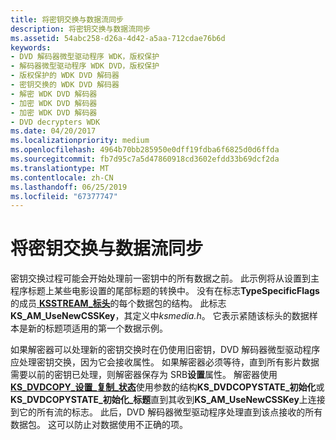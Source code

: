 ```yaml
---
title: 将密钥交换与数据流同步
description: 将密钥交换与数据流同步
ms.assetid: 54abc258-d26a-4d42-a5aa-712cdae76b6d
keywords:
- DVD 解码器微型驱动程序 WDK，版权保护
- 解码器微型驱动程序 WDK DVD，版权保护
- 版权保护的 WDK DVD 解码器
- 密钥交换的 WDK DVD 解码器
- 解密 WDK DVD 解码器
- 加密 WDK DVD 解码器
- 加密 WDK DVD 解码器
- DVD decrypters WDK
ms.date: 04/20/2017
ms.localizationpriority: medium
ms.openlocfilehash: 4964b70bb285950e0dff19fdba6f6825d0d6ffda
ms.sourcegitcommit: fb7d95c7a5d47860918cd3602efdd33b69dcf2da
ms.translationtype: MT
ms.contentlocale: zh-CN
ms.lasthandoff: 06/25/2019
ms.locfileid: "67377747"
---
```

# <a name="synchronizing-key-exchange-with-data-flow"></a>将密钥交换与数据流同步





密钥交换过程可能会开始处理前一密钥中的所有数据之前。 此示例将从设置到主程序标题上某些电影设置的尾部标题的转换中。 没有在标志**TypeSpecificFlags**的成员[ **KSSTREAM\_标头**](https://docs.microsoft.com/windows-hardware/drivers/ddi/content/ks/ns-ks-ksstream_header)的每个数据包的结构。 此标志**KS\_AM\_UseNewCSSKey**，其定义中*ksmedia.h*。 它表示紧随该标头的数据样本是新的标题项适用的第一个数据示例。

如果解密器可以处理新的密钥交换时在仍使用旧密钥，DVD 解码器微型驱动程序应处理密钥交换，因为它会接收属性。 如果解密器必须等待，直到所有影片数据需要以前的密钥已处理，则解密器保存为 SRB**设置**属性。 解密器使用[ **KS\_DVDCOPY\_设置\_复制\_状态**](https://docs.microsoft.com/windows-hardware/drivers/ddi/content/ksmedia/ns-ksmedia-_ks_dvdcopy_set_copy_state)使用参数的结构**KS\_DVDCOPYSTATE\_初始化**或**KS\_DVDCOPYSTATE\_初始化\_标题**直到其收到**KS\_AM\_UseNewCSSKey**上连接到它的所有流的标志。 此后，DVD 解码器微型驱动程序处理直到该点接收的所有数据包。 这可以防止对数据使用不正确的项。

 

 




